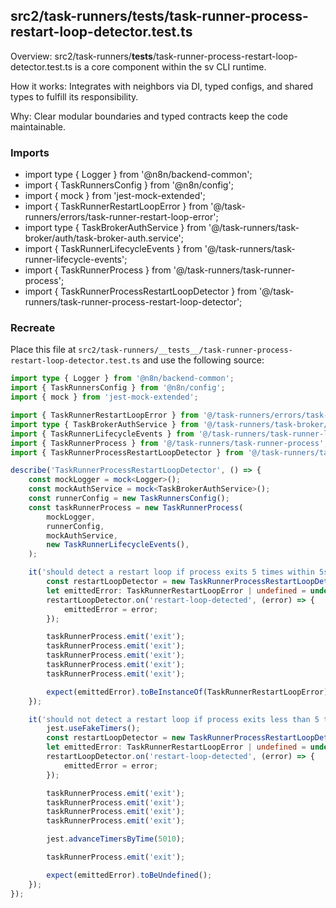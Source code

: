## src2/task-runners/__tests__/task-runner-process-restart-loop-detector.test.ts

Overview: src2/task-runners/__tests__/task-runner-process-restart-loop-detector.test.ts is a core component within the sv CLI runtime.

How it works: Integrates with neighbors via DI, typed configs, and shared types to fulfill its responsibility.

Why: Clear modular boundaries and typed contracts keep the code maintainable.

### Imports

- import type { Logger } from '@n8n/backend-common';
- import { TaskRunnersConfig } from '@n8n/config';
- import { mock } from 'jest-mock-extended';
- import { TaskRunnerRestartLoopError } from '@/task-runners/errors/task-runner-restart-loop-error';
- import type { TaskBrokerAuthService } from '@/task-runners/task-broker/auth/task-broker-auth.service';
- import { TaskRunnerLifecycleEvents } from '@/task-runners/task-runner-lifecycle-events';
- import { TaskRunnerProcess } from '@/task-runners/task-runner-process';
- import { TaskRunnerProcessRestartLoopDetector } from '@/task-runners/task-runner-process-restart-loop-detector';

### Recreate

Place this file at `src2/task-runners/__tests__/task-runner-process-restart-loop-detector.test.ts` and use the following source:

```ts
import type { Logger } from '@n8n/backend-common';
import { TaskRunnersConfig } from '@n8n/config';
import { mock } from 'jest-mock-extended';

import { TaskRunnerRestartLoopError } from '@/task-runners/errors/task-runner-restart-loop-error';
import type { TaskBrokerAuthService } from '@/task-runners/task-broker/auth/task-broker-auth.service';
import { TaskRunnerLifecycleEvents } from '@/task-runners/task-runner-lifecycle-events';
import { TaskRunnerProcess } from '@/task-runners/task-runner-process';
import { TaskRunnerProcessRestartLoopDetector } from '@/task-runners/task-runner-process-restart-loop-detector';

describe('TaskRunnerProcessRestartLoopDetector', () => {
	const mockLogger = mock<Logger>();
	const mockAuthService = mock<TaskBrokerAuthService>();
	const runnerConfig = new TaskRunnersConfig();
	const taskRunnerProcess = new TaskRunnerProcess(
		mockLogger,
		runnerConfig,
		mockAuthService,
		new TaskRunnerLifecycleEvents(),
	);

	it('should detect a restart loop if process exits 5 times within 5s', () => {
		const restartLoopDetector = new TaskRunnerProcessRestartLoopDetector(taskRunnerProcess);
		let emittedError: TaskRunnerRestartLoopError | undefined = undefined;
		restartLoopDetector.on('restart-loop-detected', (error) => {
			emittedError = error;
		});

		taskRunnerProcess.emit('exit');
		taskRunnerProcess.emit('exit');
		taskRunnerProcess.emit('exit');
		taskRunnerProcess.emit('exit');
		taskRunnerProcess.emit('exit');

		expect(emittedError).toBeInstanceOf(TaskRunnerRestartLoopError);
	});

	it('should not detect a restart loop if process exits less than 5 times within 5s', () => {
		jest.useFakeTimers();
		const restartLoopDetector = new TaskRunnerProcessRestartLoopDetector(taskRunnerProcess);
		let emittedError: TaskRunnerRestartLoopError | undefined = undefined;
		restartLoopDetector.on('restart-loop-detected', (error) => {
			emittedError = error;
		});

		taskRunnerProcess.emit('exit');
		taskRunnerProcess.emit('exit');
		taskRunnerProcess.emit('exit');
		taskRunnerProcess.emit('exit');

		jest.advanceTimersByTime(5010);

		taskRunnerProcess.emit('exit');

		expect(emittedError).toBeUndefined();
	});
});

```
